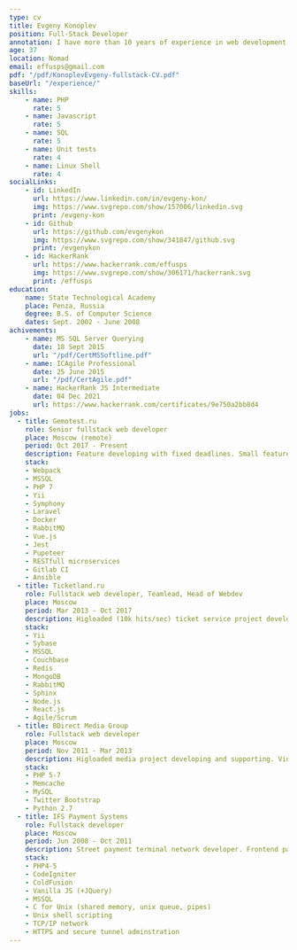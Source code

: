 ```yaml
---
type: cv
title: Evgeny Konoplev
position: Full-Stack Developer
annotation: I have more than 10 years of experience in web development, where my base languages were PHP and JS. Last 5 years I am working with Vue.js and Node.js. Two years ago I made my pet project with Flutter. Last year I started to learn TypeScript and React. In my current role as Senior fullstack web developer at medical company (one of leaders in laboratory services in Central Asia), I proved to be an enthusiastic, efficient and valuable team member. At my previous work I had a leadership role with 10 member's team. We practiced SCRUM, finished a big project and became a great friends.
age: 37
location: Nomad
email: effusps@gmail.com
pdf: "/pdf/KonoplevEvgeny-fullstack-CV.pdf"
baseUrl: "/experience/"
skills: 
    - name: PHP
      rate: 5
    - name: Javascript
      rate: 5
    - name: SQL
      rate: 5
    - name: Unit tests
      rate: 4
    - name: Linux Shell
      rate: 4
socialLinks:
    - id: LinkedIn
      url: https://www.linkedin.com/in/evgeny-kon/
      img: https://www.svgrepo.com/show/157006/linkedin.svg
      print: /evgeny-kon
    - id: Github
      url: https://github.com/evgenykon
      img: https://www.svgrepo.com/show/341847/github.svg
      print: /evgenykon
    - id: HackerRank
      url: https://www.hackerrank.com/effusps
      img: https://www.svgrepo.com/show/306171/hackerrank.svg
      print: /effusps
education:
    name: State Technological Academy
    place: Penza, Russia
    degree: B.S. of Computer Science
    dates: Sept. 2002 - June 2008
achivements:
    - name: MS SQL Server Querying
      date: 18 Sept 2015
      url: "/pdf/CertMSSoftline.pdf"
    - name: ICAgile Professional
      date: 25 June 2015
      url: "/pdf/CertAgile.pdf"
    - name: HackerRank JS Intermediate
      date: 04 Dec 2021
      url: https://www.hackerrank.com/certificates/9e750a2bb8d4
jobs:
  - title: Gemotest.ru
    role: Senior fullstack web developer
    place: Moscow (remote)
    period: Oct 2017 - Present
    description: Feature developing with fixed deadlines. Small feature team management. Code review. Unit tests for new features. Complex production system supporting. Integration protocol author. Frontend ecosystem architector.
    stack: 
    - Webpack
    - MSSQL
    - PHP 7
    - Yii 
    - Symphony
    - Laravel
    - Docker
    - RabbitMQ
    - Vue.js
    - Jest
    - Pupeteer
    - RESTfull microservices
    - Gitlab CI
    - Ansible
  - title: Ticketland.ru
    role: Fullstack web developer, Teamlead, Head of Webdev
    place: Moscow
    period: Mar 2013 - Oct 2017
    description: Higloaded (10k hits/sec) ticket service project developing and supporting. Team management using SCRUM/Kanban with design, mobile, front, back and DB team members. Backend architector with "monolith to microservices" sucessfull migration story.
    stack:
    - Yii
    - Sybase
    - MSSQL
    - Couchbase
    - Redis
    - MongoDB
    - RabbitMQ
    - Sphinx
    - Node.js
    - React.js
    - Agile/Scrum
  - title: BDirect Media Group
    role: Fullstack web developer
    place: Moscow
    period: Nov 2011 - Mar 2013
    description: Higloaded media project developing and supporting. Video-audio streaming. Payment API integrations. PHP 5 to 7 sucessfull upgrade. RESTful API for core service. MySQL optimization triks.
    stack: 
    - PHP 5-7
    - Memcache
    - MySQL
    - Twitter Bootstrap
    - Python 2.7
  - title: IFS Payment Systems
    role: Fullstack developer
    place: Moscow
    period: Jun 2008 - Oct 2011
    description: Street payment terminal network developer. Frontend payment application based on Linux. Working with terminal money hardware. Connection-stable algorythms for payment transactions. Remote interface update system. Secure networking.
    stack: 
    - PHP4-5 
    - CodeIgniter
    - ColdFusion
    - Vanilla JS (+JQuery)
    - MSSQL 
    - C for Unix (shared memory, unix queue, pipes)
    - Unix shell scripting
    - TCP/IP network
    - HTTPS and secure tunnel adminstration
---
```

